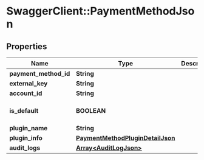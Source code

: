 # SwaggerClient::PaymentMethodJson

## Properties
Name | Type | Description | Notes
------------ | ------------- | ------------- | -------------
**payment_method_id** | **String** |  | [optional] 
**external_key** | **String** |  | [optional] 
**account_id** | **String** |  | [optional] 
**is_default** | **BOOLEAN** |  | [optional] [default to false]
**plugin_name** | **String** |  | [optional] 
**plugin_info** | [**PaymentMethodPluginDetailJson**](PaymentMethodPluginDetailJson.md) |  | [optional] 
**audit_logs** | [**Array&lt;AuditLogJson&gt;**](AuditLogJson.md) |  | [optional] 


